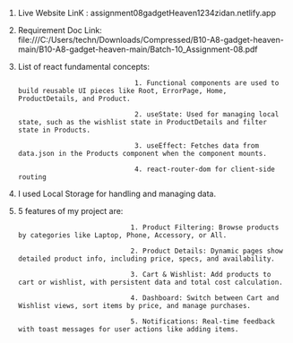 1. Live Website LinK : assignment08gadgetHeaven1234zidan.netlify.app

2. Requirement Doc Link: file:///C:/Users/techn/Downloads/Compressed/B10-A8-gadget-heaven-main/B10-A8-gadget-heaven-main/Batch-10_Assignment-08.pdf

3. List of react fundamental concepts:

                                    1. Functional components are used to build reusable UI pieces like Root, ErrorPage, Home, ProductDetails, and Product.

                                    2. useState: Used for managing local state, such as the wishlist state in ProductDetails and filter state in Products.

                                    3. useEffect: Fetches data from data.json in the Products component when the component mounts.

                                    4. react-router-dom for client-side routing

4. I used Local Storage for handling and managing data.

5.  5 features of my project are: 

                                    1. Product Filtering: Browse products by categories like Laptop, Phone, Accessory, or All.

                                    2. Product Details: Dynamic pages show detailed product info, including price, specs, and availability.

                                    3. Cart & Wishlist: Add products to cart or wishlist, with persistent data and total cost calculation.

                                    4. Dashboard: Switch between Cart and Wishlist views, sort items by price, and manage purchases.

                                    5. Notifications: Real-time feedback with toast messages for user actions like adding items.















